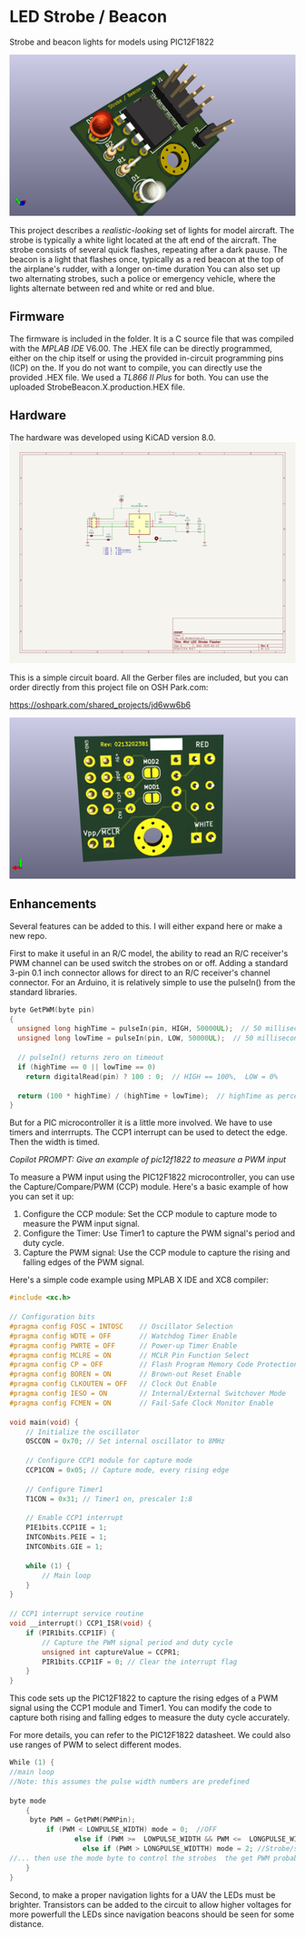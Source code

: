# LED Strobe / Beacon
Strobe and beacon lights for models using PIC12F1822

![](https://github.com/b-wave/StrobeBeacon/blob/main/StrobeBeacon/Resources/LED_Strobe_Top.png)

This project describes a _realistic-looking_ set of lights for model aircraft. The strobe is typically a white light located at the aft end of the aircraft.  The strobe consists of several quick flashes, repeating after a dark pause. The beacon is a light that flashes once, typically as a red beacon at the top of the airplane's rudder, with a longer on-time duration You can also set up two alternating strobes, such a police or emergency vehicle, where the lights alternate between red and white or red and blue.

## Firmware
The firmware is included in the folder. It is a C source file that was compiled with the  _MPLAB IDE_ V6.00. The .HEX file can be directly programmed, either on the chip itself or using the provided in-circuit programming pins (ICP) on the. If you do not want to compile, you can directly use the provided .HEX file. We used a _TL866 II Plus_ for both. You can use the uploaded StrobeBeacon.X.production.HEX file.

## Hardware

The hardware was developed using KiCAD version 8.0.  
![](https://github.com/b-wave/StrobeBeacon/blob/main/StrobeBeacon/Resources/StrobeBeaconSchematic.jpg)

This is a simple circuit board. All the Gerber files are included, but you can order directly from this project file on OSH Park.com: 

https://oshpark.com/shared_projects/jd6ww6b6




![](https://github.com/b-wave/StrobeBeacon/blob/main/StrobeBeacon/Resources/LED_Strobe_Bottom.png)

## Enhancements
Several features can be added to this.  I will either expand here or make a new repo. 

First to make it useful in an R/C model, the ability to read an R/C receiver's PWM channel can be used switch the strobes on or off. Adding a standard 3-pin 0.1 inch connector allows for direct to an R/C receiver's channel connector. For an Arduino, it is relatively simple to use the pulseIn() from the standard libraries.
```C
byte GetPWM(byte pin)
{
  unsigned long highTime = pulseIn(pin, HIGH, 50000UL);  // 50 millisecond timeout
  unsigned long lowTime = pulseIn(pin, LOW, 50000UL);  // 50 millisecond timeout

  // pulseIn() returns zero on timeout
  if (highTime == 0 || lowTime == 0)
    return digitalRead(pin) ? 100 : 0;  // HIGH == 100%,  LOW = 0%

  return (100 * highTime) / (highTime + lowTime);  // highTime as percentage of total cycle time
}
```

But for a PIC microcontroller it is a little more involved.  We have to use timers and interrrupts.  The CCP1 interrupt can be used to detect the edge. Then the width is timed. 

*Copilot PROMPT: Give an example of pic12f1822 to measure a PWM input*

To measure a PWM input using the PIC12F1822 microcontroller, you can use the Capture/Compare/PWM (CCP) module. Here's a basic example of how you can set it up:

1. Configure the CCP module: Set the CCP module to capture mode to measure the PWM input signal.
2. Configure the Timer: Use Timer1 to capture the PWM signal's period and duty cycle.
3. Capture the PWM signal: Use the CCP module to capture the rising and falling edges of the PWM signal.

Here's a simple code example using MPLAB X IDE and XC8 compiler:
```C
#include <xc.h>

// Configuration bits
#pragma config FOSC = INTOSC    // Oscillator Selection
#pragma config WDTE = OFF       // Watchdog Timer Enable
#pragma config PWRTE = OFF      // Power-up Timer Enable
#pragma config MCLRE = ON       // MCLR Pin Function Select
#pragma config CP = OFF         // Flash Program Memory Code Protection
#pragma config BOREN = ON       // Brown-out Reset Enable
#pragma config CLKOUTEN = OFF   // Clock Out Enable
#pragma config IESO = ON        // Internal/External Switchover Mode
#pragma config FCMEN = ON       // Fail-Safe Clock Monitor Enable

void main(void) {
    // Initialize the oscillator
    OSCCON = 0x70; // Set internal oscillator to 8MHz

    // Configure CCP1 module for capture mode
    CCP1CON = 0x05; // Capture mode, every rising edge

    // Configure Timer1
    T1CON = 0x31; // Timer1 on, prescaler 1:8

    // Enable CCP1 interrupt
    PIE1bits.CCP1IE = 1;
    INTCONbits.PEIE = 1;
    INTCONbits.GIE = 1;

    while (1) {
        // Main loop
    }
}

// CCP1 interrupt service routine
void __interrupt() CCP1_ISR(void) {
    if (PIR1bits.CCP1IF) {
        // Capture the PWM signal period and duty cycle
        unsigned int captureValue = CCPR1;
        PIR1bits.CCP1IF = 0; // Clear the interrupt flag
    }
}

```
This code sets up the PIC12F1822 to capture the rising edges of a PWM signal using the CCP1 module and Timer1. You can modify the code to capture both rising and falling edges to measure the duty cycle accurately.

For more details, you can refer to the PIC12F1822 datasheet.
We could also use ranges of PWM to select different modes. 

```C
While (1) {
//main loop
//Note: this assumes the pulse width numbers are predefined

byte mode
	{
 	 byte PWM = GetPWM(PWMPin);
   		 if (PWM < LOWPULSE_WIDTH) mode = 0;  //OFF
     			else if (PWM >=  LOWPULSE_WIDTH && PWM <=  LONGPULSE_WIDTH) mode = 1; //  Beacon/Strobe
     			  else if (PWM > LONGPULSE_WIDTTH) mode = 2; //Strobe/strobe
//... then use the mode byte to control the strobes  the get PWM probabily should be done in the long ( off)  time outs.
	}
}


```

Second, to make a proper navigation lights for a UAV the LEDs must be brighter.  Transistors can be added to the circuit to allow higher voltages for more powerfull the LEDs since navigation beacons should be seen for some distance. 
